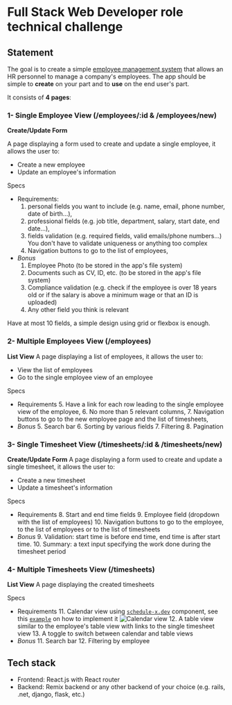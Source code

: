 # Full Stack Web Developer role technical challenge

## Statement

The goal is to create a simple [employee management system](https://en.wikipedia.org/wiki/Human_resource_management_system) that allows an HR personnel to manage a company's employees.
The app should be simple to **create** on your part and to **use** on the end user's part.

It consists of **4 pages**:

### 1- Single Employee View (/employees/:id & /employees/new)
**Create/Update Form**

A page displaying a form used to create and update a single employee, it allows the user to:
- Create a new employee
- Update an employee's information

Specs
- Requirements:
  1. personal fields you want to include (e.g. name, email, phone number, date of birth...),
  2. professional fields (e.g. job title, department, salary, start date, end date...),
  3. fields validation (e.g. required fields, valid emails/phone numbers...) You don't have to validate uniqueness or anything too complex
  4. Navigation buttons to go to the list of employees,
- *Bonus*
  1. Employee Photo (to be stored in the app's file system)
  2. Documents such as CV, ID, etc. (to be stored in the app's file system)
  3. Compliance validation (e.g. check if the employee is over 18 years old or if the salary is above a minimum wage or that an ID is uploaded)
  4. Any other field you think is relevant

Have at most 10 fields, a simple design using grid or flexbox is enough.

### 2- Multiple Employees View (/employees)
**List View**
A page displaying a list of employees, it allows the user to:
- View the list of employees
- Go to the single employee view of an employee

Specs
- Requirements
  5. Have a link for each row leading to the single employee view of the employee,
  6. No more than 5 relevant columns,
  7. Navigation buttons to go to the new employee page and the list of timesheets,
- *Bonus*
  5. Search bar
  6. Sorting by various fields
  7. Filtering
  8. Pagination

### 3- Single Timesheet View (/timesheets/:id & /timesheets/new)
**Create/Update Form**
A page displaying a form used to create and update a single timesheet, it allows the user to:
- Create a new timesheet
- Update a timesheet's information

Specs
- Requirements
  8. Start and end time fields
  9. Employee field (dropdown with the list of employees)
  10. Navigation buttons to go to the employee, to the list of employees or to the list of timesheets
- *Bonus*
  9. Validation: start time is before end time, end time is after start time.
  10. Summary: a text input specifying the work done during the timesheet period


### 4- Multiple Timesheets View (/timesheets)
**List View**
A page displaying the created timesheets

Specs
- Requirements
  11. Calendar view using [`schedule-x.dev`](https://schedule-x.dev) component, see this [`example`](https://schedule-x.dev/docs/frameworks/react#example) on how to implement it
![Calendar view](./images/calendar_view.png)
  12. A table view similar to the employee's table view with links to the single timesheet view
  13. A toggle to switch between calendar and table views
- *Bonus*
  11. Search bar
  12. Filtering by employee

## Tech stack
- Frontend: React.js with React router
- Backend: Remix backend or any other backend of your choice (e.g. rails, .net, django, flask, etc.)
